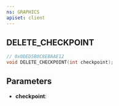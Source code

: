 ```yaml
---
ns: GRAPHICS
apiset: client
---
```

## DELETE_CHECKPOINT

```c
// 0x0DED5B0C8EBAAE12
void DELETE_CHECKPOINT(int checkpoint);
```


## Parameters
* **checkpoint**:



